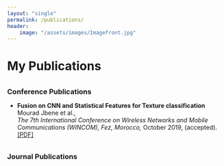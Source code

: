 ```yaml
---
layout: "single"
permalink: /publications/
header:
    image: "/assets/images/Imagefront.jpg"
---
```



 <h1>My Publications</h1>
<h3 style="margin-bottom:0px;padding-top:10px;">Conference Publications</h3>
<ul>
    <li>
        <b>Fusion on CNN and Statistical Features for Texture classification</b>
        <br>Mourad Jbene et al., <br>
        <i>
            The 7th International Conference on Wireless Networks and Mobile Communications
            (WINCOM), Fez, Morocco,
        </i>
         October 2019, (accepted).<br />
        <a href="https://ieeexplore.ieee.org/document/8942469">[PDF]</a>
        <!-- <a href="https://ieeexplore.ieee.org/document/8942469">[PDF - Coming Soon]</a> -->
    </li>
</ul>

<h3 style="margin-bottom:0px;padding-top:10px;">Journal Publications</h3>